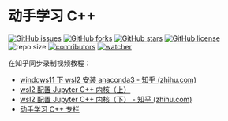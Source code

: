 # 动手学习 C++

[![GitHub issues](https://img.shields.io/github/issues/xinetzone/cpp-book)](https://github.com/xinetzone/cpp-book/issues) [![GitHub forks](https://img.shields.io/github/forks/xinetzone/cpp-book)](https://github.com/xinetzone/cpp-book/network) [![GitHub stars](https://img.shields.io/github/stars/xinetzone/cpp-book)](https://github.com/xinetzone/cpp-book/stargazers) [![GitHub license](https://img.shields.io/github/license/xinetzone/cpp-book)](https://github.com/xinetzone/cpp-book/blob/main/LICENSE) ![repo size](https://img.shields.io/github/repo-size/xinetzone/cpp-book.svg) [![contributors](https://img.shields.io/github/contributors/xinetzone/cpp-book.svg)](https://github.com/xinetzone/cpp-book/graphs/contributors) [![watcher](https://img.shields.io/github/watchers/xinetzone/cpp-book.svg)](https://github.com/xinetzone/cpp-book/watchers) 

在知乎同步录制视频教程：

- [windows11 下 wsl2 安装 anaconda3 - 知乎 (zhihu.com)](https://www.zhihu.com/zvideo/1454195439825928192)
- [wsl2 配置 Jupyter C++ 内核（上）](https://www.zhihu.com/zvideo/1454195804856147969)
- [wsl2 配置 Jupyter C++ 内核（下） - 知乎 (zhihu.com)](https://www.zhihu.com/zvideo/1454221952076009472)
- [动手学习 C++ 专栏](https://www.zhihu.com/column/c_1453503941032534016)
